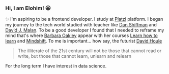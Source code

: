 ### Hi, I am Elohim! 😀
✨ I'm aspiring to be a frontend developer. I study at [Platzi](https://platzi.com) platform. I began my journey to the tech world studied with teacher like [Dan Shiffman](https://thecodingtrain.com/) and [David J. Malan](https://en.wikipedia.org/wiki/David_J._Malan). To be a good developer I found that  I needed to reframe my mind that's where [Barbara Oakley](https://barbaraoakley.com/) appear with her courses [Learn how to learn](https://www.coursera.org/learn/learning-how-to-learn?=) and [Mindshift](https://www.coursera.org/learn/mindshift?=). To me is important... how say, the futurist [David Houle](https://blog.kannu.com/digital-learning/david-houle-change-the-only-constant/) 
> The illiterate of the 21st century will not be those that cannot read or write, but those that cannot learn, unlearn and relearn

For the long term I have interest in data science. 

<!--
**elohimgv/elohimgv** is a ✨ _special_ ✨ repository because its `README.md` (this file) appears on your GitHub profile.

Here are some ideas to get you started:

- 🔭 I’m currently working on ...
- 👯 I’m looking to collaborate on ...
- 🤔 I’m looking for help with ...
- 💬 Ask me about ...
- 📫 How to reach me: ...
- 😄 Pronouns: ...
- ⚡ Fun fact: ...
-->
